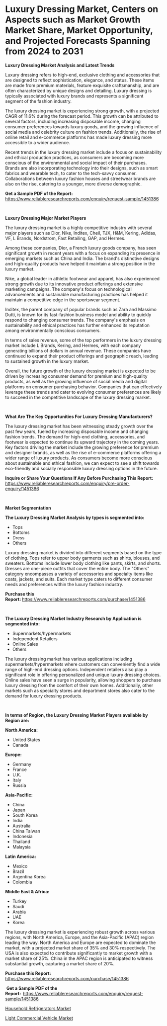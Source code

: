 <p><h1>Luxury Dressing Market, Centers on Aspects such as Market Growth Market Share, Market Opportunity, and Projected Forecasts Spanning from 2024 to 2031</h1></p><p><strong>Luxury Dressing Market Analysis and Latest Trends</strong></p>
<p><p>Luxury dressing refers to high-end, exclusive clothing and accessories that are designed to reflect sophistication, elegance, and status. These items are made from premium materials, feature exquisite craftsmanship, and are often characterized by unique designs and detailing. Luxury dressing is typically associated with luxury brands and represents a significant segment of the fashion industry.</p><p>The luxury dressing market is experiencing strong growth, with a projected CAGR of 11.6% during the forecast period. This growth can be attributed to several factors, including increasing disposable income, changing consumer preferences towards luxury goods, and the growing influence of social media and celebrity culture on fashion trends. Additionally, the rise of online retail and e-commerce platforms has made luxury dressing more accessible to a wider audience.</p><p>Recent trends in the luxury dressing market include a focus on sustainability and ethical production practices, as consumers are becoming more conscious of the environmental and social impact of their purchases. Brands are also incorporating technology into their designs, such as smart fabrics and wearable tech, to cater to the tech-savvy consumer. Collaborations between luxury fashion houses and streetwear brands are also on the rise, catering to a younger, more diverse demographic.</p></p>
<p><strong>Get a Sample PDF of the Report:&nbsp;</strong> <a href="https://www.reliableresearchreports.com/enquiry/request-sample/1451386">https://www.reliableresearchreports.com/enquiry/request-sample/1451386</a></p>
<p>&nbsp;</p>
<p><strong>Luxury Dressing Major Market Players</strong></p>
<p><p>The luxury dressing market is a highly competitive industry with several major players such as Dior, Nike, Inditex, Cheil, TJX, H&M, Kering, Adidas, VF, L Brands, Nordstrom, Fast Retailing, GAP, and Hermes. </p><p>Among these companies, Dior, a French luxury goods company, has seen significant growth in recent years with a focus on expanding its presence in emerging markets such as China and India. The brand's distinctive designs and high-quality products have helped it maintain a strong position in the luxury market.</p><p>Nike, a global leader in athletic footwear and apparel, has also experienced strong growth due to its innovative product offerings and extensive marketing campaigns. The company's focus on technological advancements and sustainable manufacturing practices has helped it maintain a competitive edge in the sportswear segment.</p><p>Inditex, the parent company of popular brands such as Zara and Massimo Dutti, is known for its fast-fashion business model and ability to quickly respond to changing consumer trends. The company's emphasis on sustainability and ethical practices has further enhanced its reputation among environmentally conscious consumers.</p><p>In terms of sales revenue, some of the top performers in the luxury dressing market include L Brands, Kering, and Hermes, with each company generating billions of dollars in annual revenue. These companies have continued to expand their product offerings and geographic reach, leading to sustained growth in the luxury market.</p><p>Overall, the future growth of the luxury dressing market is expected to be driven by increasing consumer demand for premium and high-quality products, as well as the growing influence of social media and digital platforms on consumer purchasing behavior. Companies that can effectively leverage these trends and cater to evolving consumer preferences are likely to succeed in the competitive landscape of the luxury dressing market.</p></p>
<p>&nbsp;</p>
<p><strong>What Are The Key Opportunities For Luxury Dressing Manufacturers?</strong></p>
<p><p>The luxury dressing market has been witnessing steady growth over the past few years, fueled by increasing disposable income and changing fashion trends. The demand for high-end clothing, accessories, and footwear is expected to continue its upward trajectory in the coming years. Key factors driving the market include the growing preference for premium and designer brands, as well as the rise of e-commerce platforms offering a wider range of luxury products. As consumers become more conscious about sustainable and ethical fashion, we can expect to see a shift towards eco-friendly and socially responsible luxury dressing options in the future.</p></p>
<p><strong>Inquire or Share Your Questions If Any Before Purchasing This Report:</strong> <a href="https://www.reliableresearchreports.com/enquiry/pre-order-enquiry/1451386">https://www.reliableresearchreports.com/enquiry/pre-order-enquiry/1451386</a></p>
<p>&nbsp;</p>
<p><strong>Market Segmentation</strong></p>
<p><strong>The Luxury Dressing Market Analysis by types is segmented into:</strong></p>
<p><ul><li>Tops</li><li>Bottoms</li><li>Dress</li><li>Others</li></ul></p>
<p><p>Luxury dressing market is divided into different segments based on the type of clothing. Tops refer to upper body garments such as shirts, blouses, and sweaters. Bottoms include lower body clothing like pants, skirts, and shorts. Dresses are one-piece outfits that cover the entire body. The "Others" category encompasses a variety of accessories and specialty items like coats, jackets, and suits. Each market type caters to different consumer needs and preferences within the luxury fashion industry.</p></p>
<p><strong>Purchase this Report:&nbsp;</strong><a href="https://www.reliableresearchreports.com/purchase/1451386">https://www.reliableresearchreports.com/purchase/1451386</a></p>
<p>&nbsp;</p>
<p><strong>The Luxury Dressing Market Industry Research by Application is segmented into:</strong></p>
<p><ul><li>Supermarkets/hypermarkets</li><li>Independent Retailers</li><li>Online Sales</li><li>Others</li></ul></p>
<p><p>The luxury dressing market has various applications including supermarkets/hypermarkets where customers can conveniently find a wide range of high-end dressing options. Independent retailers also play a significant role in offering personalized and unique luxury dressing choices. Online sales have seen a surge in popularity, allowing shoppers to purchase luxury dressing from the comfort of their own homes. Additionally, other markets such as specialty stores and department stores also cater to the demand for luxury dressing products.</p></p>
<p>&nbsp;</p>
<p><strong>In terms of Region, the Luxury Dressing Market Players available by Region are:</strong></p>
<p>
    <p> <strong> North America: </strong>
        <ul>
            <li>United States</li>
            <li>Canada</li>
        </ul>
        </p> 
    <p> <strong> Europe: </strong>
        <ul>
            <li>Germany</li>
            <li>France</li>
            <li>U.K.</li>
            <li>Italy</li>
            <li>Russia</li>
        </ul>
        </p> 
    <p> <strong> Asia-Pacific: </strong>
        <ul>
            <li>China</li>
            <li>Japan</li>
            <li>South Korea</li>
            <li>India</li>
            <li>Australia</li>
            <li>China Taiwan</li>
            <li>Indonesia</li>
            <li>Thailand</li>
            <li>Malaysia</li>
        </ul>
        </p> 
    <p> <strong> Latin America: </strong>
        <ul>
            <li>Mexico</li>
            <li>Brazil</li>
            <li>Argentina Korea</li>
            <li>Colombia</li>
        </ul>
        </p> 
    <p> <strong> Middle East & Africa: </strong>
        <ul>
            <li>Turkey</li>
            <li>Saudi</li>
            <li>Arabia</li>
            <li>UAE</li>
            <li>Korea</li>
        </ul>
    </p>
    </p>
<p><p>The luxury dressing market is experiencing robust growth across various regions, with North America, Europe, and the Asia-Pacific (APAC) region leading the way. North America and Europe are expected to dominate the market, with a projected market share of 35% and 30% respectively. The USA is also expected to contribute significantly to market growth with a market share of 25%. China in the APAC region is anticipated to witness substantial growth, capturing a market share of 20%.</p></p>
<p><strong>Purchase this Report: </strong><a href="https://www.reliableresearchreports.com/purchase/1451386">https://www.reliableresearchreports.com/purchase/1451386</a></p>
<p>&nbsp;<strong>Get a Sample PDF of the Report:&nbsp;&nbsp;</strong><a href="https://www.reliableresearchreports.com/enquiry/request-sample/1451386">https://www.reliableresearchreports.com/enquiry/request-sample/1451386</a></p>
<p><strong></strong></p>
<p><p><a href="https://github.com/lataunyatinikmelvin59ilbd0dv/Market-Research-Report-List-1/blob/main/household-refrigerators-market.md">Household Refrigerators Market</a></p><p><a href="https://cute-banjo-8ca.notion.site/Light-Commercial-Vehicle-Market-Size-Growth-and-Forecast-from-2024-2031-455e803afaca44a4bf1521a7965aa90f">Light Commercial Vehicle Market</a></p></p>